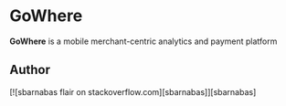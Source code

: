 GoWhere
========

**GoWhere** is a mobile merchant-centric analytics and payment platform

Author
------

[![sbarnabas flair on stackoverflow.com][sbarnabas]][sbarnabas]

